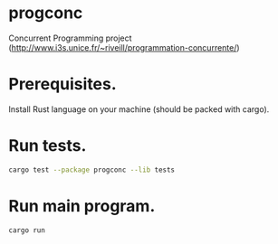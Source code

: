 # progconc
Concurrent Programming project (http://www.i3s.unice.fr/~riveill/programmation-concurrente/)


# Prerequisites. 

Install Rust language on your machine (should be packed with cargo).

# Run tests. 
```bash
cargo test --package progconc --lib tests
```
# Run main program. 
```bash
cargo run
```
